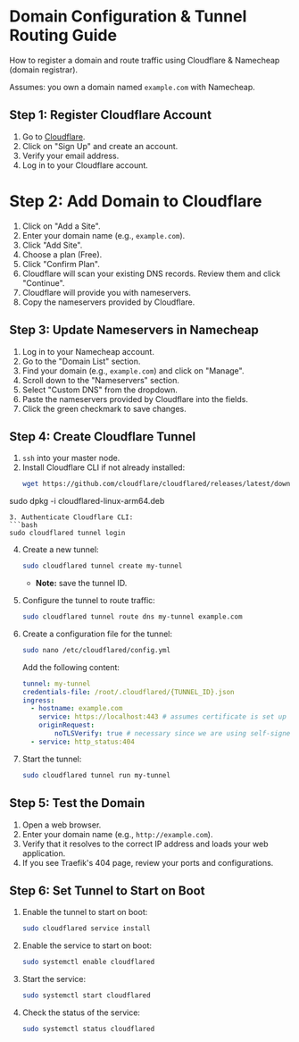 # Domain Configuration & Tunnel Routing Guide

How to register a domain and route traffic using Cloudflare & Namecheap (domain registrar).

Assumes: you own a domain named `example.com` with Namecheap.

## Step 1: Register Cloudflare Account
1. Go to [Cloudflare](https://www.cloudflare.com/).
2. Click on "Sign Up" and create an account.
3. Verify your email address.
4. Log in to your Cloudflare account.

# Step 2: Add Domain to Cloudflare
1. Click on "Add a Site".
2. Enter your domain name (e.g., `example.com`).
3. Click "Add Site".
4. Choose a plan (Free).
5. Click "Confirm Plan".
6. Cloudflare will scan your existing DNS records. Review them and click "Continue".
7. Cloudflare will provide you with nameservers.
8. Copy the nameservers provided by Cloudflare.

## Step 3: Update Nameservers in Namecheap
1. Log in to your Namecheap account.
2. Go to the "Domain List" section.
3. Find your domain (e.g., `example.com`) and click on "Manage".
4. Scroll down to the "Nameservers" section.
5. Select "Custom DNS" from the dropdown.
6. Paste the nameservers provided by Cloudflare into the fields.
7. Click the green checkmark to save changes.

## Step 4: Create Cloudflare Tunnel
1. `ssh` into your master node.
2. Install Cloudflare CLI if not already installed:
   ```bash
   wget https://github.com/cloudflare/cloudflared/releases/latest/download/cloudflared-linux-arm64.deb
sudo dpkg -i cloudflared-linux-arm64.deb

   ```
3. Authenticate Cloudflare CLI:
   ```bash
   sudo cloudflared tunnel login
   ```
4. Create a new tunnel:
   ```bash
   sudo cloudflared tunnel create my-tunnel
   ```
   - **Note:** save the tunnel ID.

5. Configure the tunnel to route traffic:
   ```bash
   sudo cloudflared tunnel route dns my-tunnel example.com
   ```
6. Create a configuration file for the tunnel:
   ```bash
   sudo nano /etc/cloudflared/config.yml
   ```
    Add the following content:
    ```yaml
    tunnel: my-tunnel
    credentials-file: /root/.cloudflared/{TUNNEL_ID}.json
    ingress:
      - hostname: example.com
        service: https://localhost:443 # assumes certificate is set up via cert-manager
        originRequest:
            noTLSVerify: true # necessary since we are using self-signed certificates
      - service: http_status:404
    ```
7. Start the tunnel:
   ```bash
   sudo cloudflared tunnel run my-tunnel
   ```
## Step 5: Test the Domain
1. Open a web browser.
2. Enter your domain name (e.g., `http://example.com`).
3. Verify that it resolves to the correct IP address and loads your web application.
4. If you see Traefik's 404 page, review your ports and configurations.

## Step 6: Set Tunnel to Start on Boot
1. Enable the tunnel to start on boot:
   ```bash
   sudo cloudflared service install
   ```
2. Enable the service to start on boot:
   ```bash
   sudo systemctl enable cloudflared
   ```
3. Start the service:
   ```bash
   sudo systemctl start cloudflared
   ```
4. Check the status of the service:
   ```bash
   sudo systemctl status cloudflared
   ```